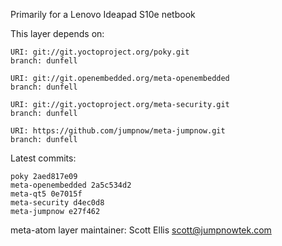 Primarily for a Lenovo Ideapad S10e netbook

This layer depends on:

    URI: git://git.yoctoproject.org/poky.git
    branch: dunfell

    URI: git://git.openembedded.org/meta-openembedded
    branch: dunfell

    URI: git://git.yoctoproject.org/meta-security.git
    branch: dunfell

    URI: https://github.com/jumpnow/meta-jumpnow.git
    branch: dunfell


Latest commits:

    poky 2aed817e09
    meta-openembedded 2a5c534d2
    meta-qt5 0e7015f
    meta-security d4ec0d8
    meta-jumpnow e27f462

meta-atom layer maintainer: Scott Ellis <scott@jumpnowtek.com>
